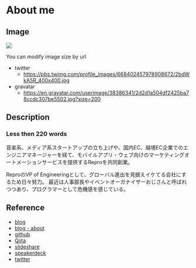 # About me

## Image

![](https://pbs.twimg.com/profile_images/668402457978908672/2bdWkA5R_200x200.jpg)

You can modify image size by url

- twitter
  - https://pbs.twimg.com/profile_images/668402457978908672/2bdWkA5R_400x400.jpg
- gravatar
  - https://en.gravatar.com/userimage/38386341/2d2d1a504df2425ba78ccdc307be5502.jpg?size=200

## Description

### Less then 220 words

音楽系、メディア系スタートアップの立ち上げや、国内EC、越境EC企業でのエンジニアマネージャーを経て、モバイルアプリ・ウェブ向けのマーケティングオートメーションサービスを提供するReproを共同創業。

ReproのVP of Engineeringとして、グローバル進出を見据えイケてる会社にするため日々努力。
最近は人事部長やイベントオーガナイザーおじさんと呼ばれつつあり、プログラマーとして危機感を感じている。

## Reference

- [blog](https://threetreeslight.com)
- [blog - about](https://threetreeslight.com/about/)
- [github](https://github.com/threetreeslight)
- [Qiita](https://qiita.com/ThreeTreesLight)
- [slideshare](https://www.slideshare.net/AkiraMiki/presentations)
- [speakerdeck](https://speakerdeck.com/threetreeslight)
- [twitter](https://twitter.com/threetreeslight)
